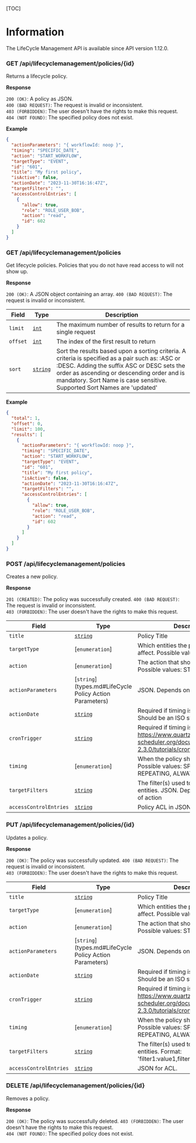 [TOC]

# Information

The LifeCycle Management API is available since API version 1.12.0.

### GET /api/lifecyclemanagement/policies/{id}

Returns a lifecycle policy.

__Response__

`200 (OK)`: A policy as JSON.  
`400 (BAD REQUEST)`: The request is invalid or inconsistent.  
`403 (FORBIDDEN)`: The user doesn't have the rights to make this request.  
`404 (NOT FOUND)`: The specified policy does not exist.

__Example__

```json
{
  "actionParameters": "{ workflowId: noop }",
  "timing": "SPECIFIC_DATE",
  "action": "START_WORKFLOW",
  "targetType": "EVENT",
  "id": "601",
  "title": "My first policy",
  "isActive": false,
  "actionDate": "2023-11-30T16:16:47Z",
  "targetFilters": "",
  "accessControlEntries": [
    {
      "allow": true,
      "role": "ROLE_USER_BOB",
      "action": "read",
      "id": 602
    }
  ]
}
```

### GET /api/lifecyclemanagement/policies

Get lifecycle policies. Policies that you do not have read access to will not show up.

__Response__

`200 (OK)`: A JSON object containing an array.
`400 (BAD REQUEST)`: The request is invalid or inconsistent.

| Field                    | Type                       | Description                                                                                                                                                                                                                                                                                     |
|--------------------------|----------------------------|-------------------------------------------------------------------------------------------------------------------------------------------------------------------------------------------------------------------------------------------------------------------------------------------------|
| `limit`                  | [`int`](types.md#basic)    | The maximum number of results to return for a single request                                                                                                                                                                                                                                    |
| `offset`                 | [`int`](types.md#basic)    | The index of the first result to return                                                                                                                                                                                                                                                         |
| `sort`                   | [`string`](types.md#basic) | Sort the results based upon a sorting criteria. A criteria is specified as a pair such as: <Sort Name>:ASC or <Sort Name>:DESC. Adding the suffix ASC or DESC sets the order as ascending or descending order and is mandatory. Sort Name is case sensitive. Supported Sort Names are 'updated' |

__Example__

```json
{
  "total": 1,
  "offset": 0,
  "limit": 100,
  "results": [
    {
      "actionParameters": "{ workflowId: noop }",
      "timing": "SPECIFIC_DATE",
      "action": "START_WORKFLOW",
      "targetType": "EVENT",
      "id": "601",
      "title": "My first policy",
      "isActive": false,
      "actionDate": "2023-11-30T16:16:47Z",
      "targetFilters": "",
      "accessControlEntries": [
        {
          "allow": true,
          "role": "ROLE_USER_BOB",
          "action": "read",
          "id": 602
        }
      ]
    }
  ]
}
```

### POST /api/lifecyclemanagement/policies

Creates a new policy.

__Response__

`201 (CREATED)`: The policy was successfully created.
`400 (BAD REQUEST)`: The request is invalid or inconsistent.  
`403 (FORBIDDEN)`: The user doesn't have the rights to make this request.

| Field                  | Type                                                     | Description                                                                                                            |
|------------------------|----------------------------------------------------------|------------------------------------------------------------------------------------------------------------------------|
| `title`                | [`string`](types.md#basic)                               | Policy Title                                                                                                           |
| `targetType`           | [`enumeration`]                                          | Which entities the policy should affect. Possible values: EVENT                                                        |
| `action`               | [`enumeration`]                                          | The action that should be performed. Possible values: START_WORKFLOW                                                   |
| `actionParameters`     | [`string`](types.md#LifeCycle Policy Action Parameters)  | JSON. Depends on the type of action                                                                                    |
| `actionDate`           | [`string`](types.md#basic)                               | Required if timing is SPECIFIC_DATE. Should be an ISO string                                                           |
| `cronTrigger`          | [`string`](types.md#basic)                               | Required if timing is REPEATING. https://www.quartz-scheduler.org/documentation/quartz-2.3.0/tutorials/crontrigger.htm |
| `timing`               | [`enumeration`]                                          | When the policy should be applied. Possible values: SPECIFIC_DATE, REPEATING, ALWAYS                                   |
| `targetFilters`              | [`string`](types.md#basic)                               | The filter(s) used to select applicable entities. JSON. Depends on the type of action                                  |
| `accessControlEntries` | [`string`](types.md#acl)                                 | Policy ACL in JSON format.                                                                                                          |

### PUT /api/lifecyclemanagement/policies/{id}

Updates a policy.

__Response__

`200 (OK)`: The policy was successfully updated.
`400 (BAD REQUEST)`: The request is invalid or inconsistent.  
`403 (FORBIDDEN)`: The user doesn't have the rights to make this request.

| Field                  | Type                                                     | Description                                                                                                            |
|------------------------|----------------------------------------------------------|------------------------------------------------------------------------------------------------------------------------|
| `title`                | [`string`](types.md#basic)                               | Policy Title                                                                                                           |
| `targetType`           | [`enumeration`]                                          | Which entities the policy should affect. Possible values: EVENT                                                        |
| `action`               | [`enumeration`]                                          | The action that should be performed. Possible values: START_WORKFLOW                                                   |
| `actionParameters`     | [`string`](types.md#LifeCycle Policy Action Parameters)  | JSON. Depends on the type of action                                                                                    |
| `actionDate`           | [`string`](types.md#basic)                               | Required if timing is SPECIFIC_DATE. Should be an ISO string                                                           |
| `cronTrigger`          | [`string`](types.md#basic)                               | Required if timing is REPEATING. https://www.quartz-scheduler.org/documentation/quartz-2.3.0/tutorials/crontrigger.htm |
| `timing`               | [`enumeration`]                                          | When the policy should be applied. Possible values: SPECIFIC_DATE, REPEATING, ALWAYS                                   |
| `targetFilters`              | [`string`](types.md#basic)                               | The filter(s) used to select applicable entities. Format: 'filter1:value1,filter2:value2'                              |
| `accessControlEntries` | [`string`](types.md#acl)                                 | JSON for ACL.                                                                                                          |

### DELETE /api/lifecyclemanagement/policies/{id}

Removes a policy.

__Response__

`200 (OK)`: The policy was successfully deleted.
`403 (FORBIDDEN)`: The user doesn't have the rights to make this request.  
`404 (NOT FOUND)`: The specified policy does not exist.
